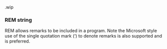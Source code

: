 .wip


### REM string

REM allows remarks to be included in a program. Note the Microsoft style use of the single quotation mark (‘) to denote remarks is also supported and is preferred.